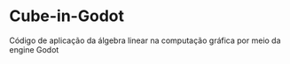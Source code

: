 # Cube-in-Godot
Código de aplicação da álgebra linear na computação gráfica por meio da engine Godot
